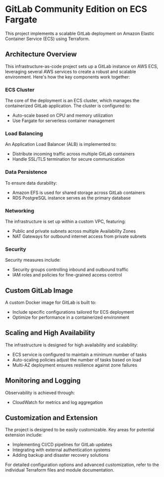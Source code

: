 # GitLab Community Edition  on ECS Fargate

This project implements a scalable GitLab deployment on Amazon Elastic Container Service (ECS) using Terraform.

## Architecture Overview

This infrastructure-as-code project sets up a GitLab instance on AWS ECS, leveraging several AWS services to create a robust and scalable environment. Here's how the key components work together:

### ECS Cluster

The core of the deployment is an ECS cluster, which manages the containerized GitLab application. The cluster is configured to:

- Auto-scale based on CPU and memory utilization
- Use Fargate for serverless container management

### Load Balancing

An Application Load Balancer (ALB) is implemented to:

- Distribute incoming traffic across multiple GitLab containers
- Handle SSL/TLS termination for secure communication

### Data Persistence

To ensure data durability:

- Amazon EFS is used for shared storage across GitLab containers
- RDS PostgreSQL instance serves as the primary database

### Networking

The infrastructure is set up within a custom VPC, featuring:

- Public and private subnets across multiple Availability Zones
- NAT Gateways for outbound internet access from private subnets

### Security

Security measures include:

- Security groups controlling inbound and outbound traffic
- IAM roles and policies for fine-grained access control

## Custom GitLab Image

A custom Docker image for GitLab is built to:

- Include specific configurations tailored for ECS deployment
- Optimize for performance in a containerized environment


## Scaling and High Availability

The infrastructure is designed for high availability and scalability:

- ECS service is configured to maintain a minimum number of tasks
- Auto-scaling policies adjust the number of tasks based on load
- Multi-AZ deployment ensures resilience against zone failures

## Monitoring and Logging

Observability is achieved through:

- CloudWatch for metrics and log aggregation

## Customization and Extension

The project is designed to be easily customizable. Key areas for potential extension include:

- Implementing CI/CD pipelines for GitLab updates
- Integrating with external authentication systems
- Adding backup and disaster recovery solutions

For detailed configuration options and advanced customization, refer to the individual Terraform files and module documentation.
